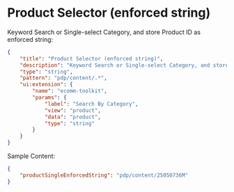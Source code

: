 # Product Selector (enforced string)

Keyword Search or Single-select Category, and store Product ID as enforced string:

```json
{
    "title": "Product Selector (enforced string)",
    "description": "Keyword Search or Single-select Category, and store Product ID as enforced string",
    "type": "string",
    "pattern": "pdp/content/.*",
    "ui:extension": {
        "name": "ecomm-toolkit",
        "params": {
            "label": "Search By Category",
            "view": "product",
            "data": "product",
            "type": "string"
        }
    }
}
```

Sample Content:

```json
{
    "productSingleEnforcedString": "pdp/content/25050736M"
}
```